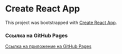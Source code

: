 # Create React App

This project was bootstrapped with [Create React App](https://github.com/facebook/create-react-app).


### Ссылка на GitHub Pages
[Ссылка на приложение на GitHub Pages](https://eilerglen.github.io/react-test-app/
)
